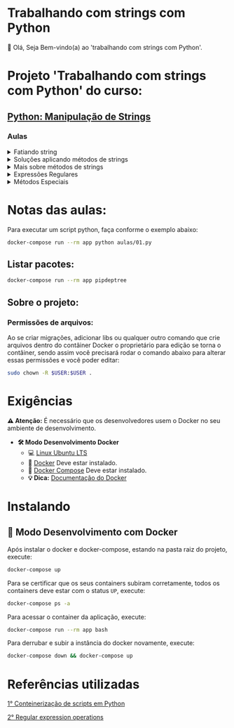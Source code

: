# Trabalhando com strings com Python

👋 Olá, Seja Bem-vindo(a) ao 'trabalhando com strings com Python'.

# Projeto 'Trabalhando com strings com Python' do curso:

## [Python: Manipulação de Strings](https://cursos.alura.com.br/course/python-manipulando-strings)

### Aulas

<details>
    <summary>Fatiando string</summary>
    <ul>
        <li>Introdução</li>
        <li>Iniciando com Strings</li>
        <li>Fatiamento e índices de strings</li>
        <li>O método find</li>
        <li>Fatiamento de Strings</li>
        <li>Para saber mais</li>
        <li>Usando o método find()</li>
        <li>Mãos na massa</li>
        <li>O que aprendemos?</li>
    </ul>
</details>

<details>
    <summary>Soluções aplicando métodos de strings</summary>
    <ul>
        <li>None, empty e o if do Python</li>
        <li>Como o if funciona</li>
        <li>Construindo mais métodos</li>
        <li>O método Len</li>
        <li>Explorando as Strings</li>
        <li>Mãos na massa</li>
        <li>O que aprendemos?</li>
    </ul>
</details>

<details>
    <summary>Mais sobre métodos de strings</summary>
    <ul>
        <li>O método replace</li>
        <li>Upper e Lower</li>
        <li>Validação do site</li>
        <li>Explorando métodos string</li>
        <li>Começa com o que queremos?</li>
        <li>Mãos na massa</li>
        <li>O que aprendemos?</li>
    </ul>
</details>

<details>
    <summary>Expressões Regulares</summary>
    <ul>
        <li>O que são expressões regulares</li>
        <li>Regex com quantificadores</li>
        <li>Quantificadores com Intervalos</li>
        <li>Testando regex</li>
        <li>Mãos na massa</li>
        <li>Mais sobre Regex</li>
        <li>O que aprendemos?</li>
    </ul>
</details>

<details>
    <summary>Métodos Especiais</summary>
    <ul>
        <li>Métodos especiais</li>
        <li>Dando um nome a nossa classe</li>
        <li>Comparando instâncias</li>
        <li>Conclusão</li>
        <li>Representação string</li>
        <li>Para saber mais</li>
        <li>Métodos especiais Python</li>
        <li>O método __eq__()</li>
        <li>Mãos na massa</li>
        <li>O que aprendemos?</li>
    </ul>
</details>


# Notas das aulas:

Para executar um script python, faça conforme o exemplo abaixo:
```sh
docker-compose run --rm app python aulas/01.py
```

## Listar pacotes:
```sh
docker-compose run --rm app pipdeptree
```

## Sobre o projeto:

### Permissões de arquivos:

Ao se criar migrações, adicionar libs ou qualquer outro comando que crie arquivos dentro do contâiner Docker o proprietário para edição se torna o contâiner, sendo assim você precisará rodar o comando abaixo para alterar essas permissões e você poder editar:

```sh
sudo chown -R $USER:$USER .
```

# Exigências

**:warning: Atenção:** É necessário que os desenvolvedores usem o Docker no seu ambiente de desenvolvimento.

- **🛠 Modo Desenvolvimento Docker**
    - :computer: [Linux Ubuntu LTS](https://ubuntu.com/download/desktop)
    - 🐳 [Docker](https://docs.docker.com/engine/installation/) Deve estar instalado.
    - 🐳 [Docker Compose](https://docs.docker.com/compose/) Deve estar instalado.
    - **💡 Dica:** [Documentação do Docker](https://docs.docker.com/)

# Instalando

## 🐳 Modo Desenvolvimento com Docker

Após instalar o docker e docker-compose, estando na pasta raiz do projeto, execute:

```sh
docker-compose up
```

Para se certificar que os seus containers subiram corretamente, todos os containers deve estar com o status `UP`, execute:

```sh
docker-compose ps -a
```

Para acessar o container da aplicação, execute:

```sh
docker-compose run --rm app bash
```

Para derrubar e subir a instância do docker novamente, execute:

```sh
docker-compose down && docker-compose up
```

# Referências utilizadas

[1° Conteinerização de scripts em Python](https://github.com/claudimf/containerized_python)

[2° Regular expression operations](https://docs.python.org/3/library/re.html)